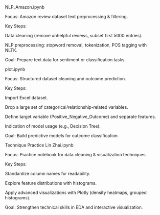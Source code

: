 NLP_Amazon.ipynb

Focus: Amazon review dataset text preprocessing & filtering.

Key Steps:

Data cleaning (remove unhelpful reviews, subset first 5000 entries).

NLP preprocessing: stopword removal, tokenization, POS tagging with NLTK.

Goal: Prepare text data for sentiment or classification tasks.

plot.ipynb

Focus: Structured dataset cleaning and outcome prediction.

Key Steps:

Import Excel dataset.

Drop a large set of categorical/relationship-related variables.

Define target variable (Positive_Negative_Outcome) and separate features.

Indication of model usage (e.g., Decision Tree).

Goal: Build predictive models for outcome classification.


Technique Practice Lin Zhai.ipynb

Focus: Practice notebook for data cleaning & visualization techniques.

Key Steps:

Standardize column names for readability.

Explore feature distributions with histograms.

Apply advanced visualizations with Plotly (density heatmaps, grouped histograms).

Goal: Strengthen technical skills in EDA and interactive visualization.
